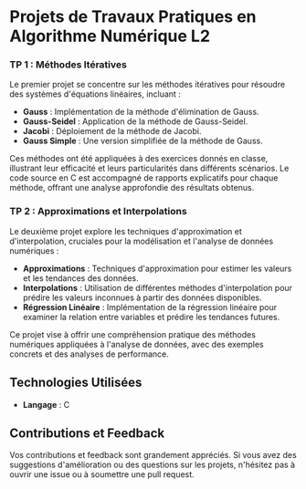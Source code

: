 # Projets de Travaux Pratiques en Algorithme Numérique L2
### TP 1 : Méthodes Itératives

Le premier projet se concentre sur les méthodes itératives pour résoudre des systèmes d'équations linéaires, incluant :

- **Gauss** : Implémentation de la méthode d'élimination de Gauss.
- **Gauss-Seidel** : Application de la méthode de Gauss-Seidel.
- **Jacobi** : Déploiement de la méthode de Jacobi.
- **Gauss Simple** : Une version simplifiée de la méthode de Gauss.

Ces méthodes ont été appliquées à des exercices donnés en classe, illustrant leur efficacité et leurs particularités dans différents scénarios. Le code source en C est accompagné de rapports explicatifs pour chaque méthode, offrant une analyse approfondie des résultats obtenus.

### TP 2 : Approximations et Interpolations

Le deuxième projet explore les techniques d'approximation et d'interpolation, cruciales pour la modélisation et l'analyse de données numériques :

- **Approximations** : Techniques d'approximation pour estimer les valeurs et les tendances des données.
- **Interpolations** : Utilisation de différentes méthodes d'interpolation pour prédire les valeurs inconnues à partir des données disponibles.
- **Régression Linéaire** : Implémentation de la régression linéaire pour examiner la relation entre variables et prédire les tendances futures.

Ce projet vise à offrir une compréhension pratique des méthodes numériques appliquées à l'analyse de données, avec des exemples concrets et des analyses de performance.

## Technologies Utilisées

- **Langage** : C

## Contributions et Feedback

Vos contributions et feedback sont grandement appréciés. Si vous avez des suggestions d'amélioration ou des questions sur les projets, n'hésitez pas à ouvrir une issue ou à soumettre une pull request.
